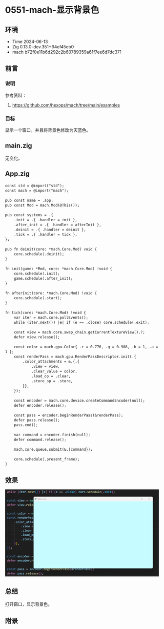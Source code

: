 # 0551-mach-显示背景色

## 环境

- Time 2024-06-13
- Zig 0.13.0-dev.351+64ef45eb0
- mach b72f0e11b6d292c2b60789359a61f7ee6d7dc371

## 前言

### 说明

参考资料：

1. <https://github.com/hexops/mach/tree/main/examples>

### 目标

显示一个窗口，并且将背景色修改为天蓝色。

## main.zig

无变化。

## App.zig

```zig
const std = @import("std");
const mach = @import("mach");

pub const name = .app;
pub const Mod = mach.Mod(@This());

pub const systems = .{
    .init = .{ .handler = init },
    .after_init = .{ .handler = afterInit },
    .deinit = .{ .handler = deinit },
    .tick = .{ .handler = tick },
};

pub fn deinit(core: *mach.Core.Mod) void {
    core.schedule(.deinit);
}

fn init(game: *Mod, core: *mach.Core.Mod) !void {
    core.schedule(.init);
    game.schedule(.after_init);
}

fn afterInit(core: *mach.Core.Mod) !void {
    core.schedule(.start);
}

fn tick(core: *mach.Core.Mod) !void {
    var iter = mach.core.pollEvents();
    while (iter.next()) |e| if (e == .close) core.schedule(.exit);

    const view = mach.core.swap_chain.getCurrentTextureView().?;
    defer view.release();

    const color = mach.gpu.Color{ .r = 0.776, .g = 0.988, .b = 1, .a = 1 };
    const renderPass = mach.gpu.RenderPassDescriptor.init(.{
        .color_attachments = &.{.{
            .view = view,
            .clear_value = color,
            .load_op = .clear,
            .store_op = .store,
        }},
    });

    const encoder = mach.core.device.createCommandEncoder(null);
    defer encoder.release();

    const pass = encoder.beginRenderPass(&renderPass);
    defer pass.release();
    pass.end();

    var command = encoder.finish(null);
    defer command.release();

    mach.core.queue.submit(&.{command});

    core.schedule(.present_frame);
}
```

## 效果

![显示背景色][1]

## 总结

打开窗口，显示背景色。

[1]: images/mach02.png

## 附录

